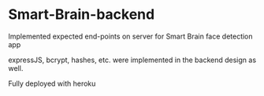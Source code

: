 # Smart-Brain-backend
Implemented expected end-points on server for Smart Brain face detection app

expressJS, bcrypt, hashes, etc. were implemented in the backend design as well.

Fully deployed with heroku
